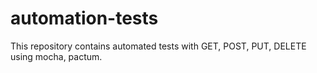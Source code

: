 # automation-tests

This repository contains automated tests with GET, POST, PUT, DELETE using mocha, pactum.
